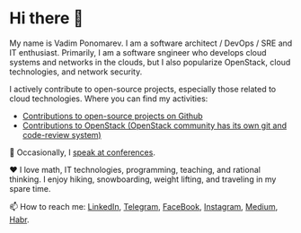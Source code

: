 # Hi there 👋

My name is Vadim Ponomarev. I am a software architect / DevOps / SRE and IT enthusiast. Primarily, I am a software sngineer who develops cloud systems and networks in the clouds, but I also popularize OpenStack, cloud technologies, and network security.

I actively contribute to open-source projects, especially those related to cloud technologies. Where you can find my activities:
- [Contributions to open-source projects on Github](https://github.com/pulls?page=1&q=is%3Apr+author%3Avelp+archived%3Afalse)
- [Contributions to OpenStack (OpenStack community has its own git and code-review system)](https://review.opendev.org/q/owner:velizarx%2540gmail.com+status:merged)

:microphone: Occasionally, I [speak at conferences](https://github.com/velp/talks.md).

:heart: I love math, IT technologies, programming, teaching, and rational thinking. I enjoy hiking, snowboarding, weight lifting, and traveling in my spare time.

:mailbox: How to reach me: [LinkedIn](https://www.linkedin.com/in/v-pon/), [Telegram](https://t.me/velizarx), [FaceBook](https://www.facebook.com/velizarx), [Instagram](https://www.instagram.com/velizarx/), [Medium](https://medium.com/@velizarx), [Habr](https://habr.com/ru/users/velizarx/posts/).
